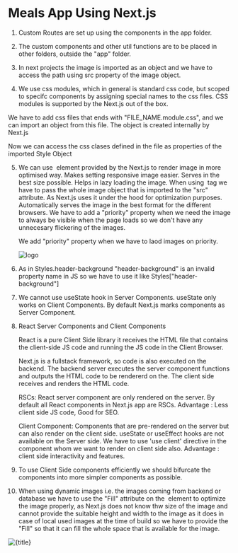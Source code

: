 # Meals App Using Next.js

1. Custom Routes are set up using the components in the app folder.

2. The custom components and other util functions are to be placed in other folders, outside the "app" folder.

3. In next projects the image is imported as an object and we have to access the path using src property of the image object.

4. We use css modules, which in general is standard css code, but scoped to specifc components by assigning special names to the css files. CSS modules is supported by the Next.js out of the box.

We have to add css files that ends with "FILE_NAME.module.css", and we can import an object from this file.
The object is created internally by Next.js

Now we can access the css clases defined in the file as properties of the imported Style Object

5. We can use <Image> element provided by the Next.js to render image in more optimised way.
   Makes setting responsive image easier. Serves in the best size possible.
   Helps in lazy loading the image.
   When using <Image> tag we have to pass the whole image object that is imported to the "src" attribute. As Next.js uses it under the hood for optimization purposes.
   Automatically serves the image in the best format for the different browsers.
   We have to add a "priority" property when we need the image to always be visible when the page loads so we don't have any unnecesary flickering of the images.

   We add "priority" property when we have to laod images on priority.

    <Image src={logoImg} alt="logo" priority />

6. As in Styles.header-background "header-background" is an invalid property name in JS so we have to use it like Styles["header-background"]

7. We cannot use useState hook in Server Components. useState only works on Client Components.
   By default Next.js marks components as Server Component.

8. React Server Components and Client Components

   React is a pure Client Side library it receives the HTML file that contains the client-side JS code and running the JS code in the Client Browser.

   Next.js is a fullstack framework, so code is also executed on the backend. The backend server executes the server component functions and outputs the HTML code to be rendererd on the. The client side receives and renders the HTML code.

   RSCs:
   React server component are only rendered on the server.
   By default all React components in Next.js app are RSCs.
   Advantage : Less client side JS code, Good for SEO.

   Client Component:
   Components that are pre-rendered on the server but can also render on the client side. useState or useEffect hooks are not available on the Server side.
   We have to use 'use client' directive in the component whom we want to render on client side also.
   Advantage : client side interactivity and features.

9. To use Client Side components efficiently we should bifurcate the components into more simpler components as possible.

10. When using dynamic images i.e. the images coming from backend or database we have to use the "Fill" attribute on the <Image> element to optimize the image properly, as Next.js does not know thw size of the image and cannot provide the suitable height and width to the image as it does in case of local used images at the time of build so we have to provide the "Fill" so that it can fill the whole space that is available for the image.

<Image src={image} alt={title} fill />
